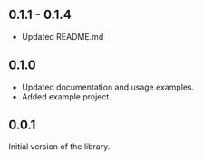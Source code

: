 ## 0.1.1 - 0.1.4
- Updated README.md

## 0.1.0
- Updated documentation and usage examples.
- Added example project.

## 0.0.1

Initial version of the library.
